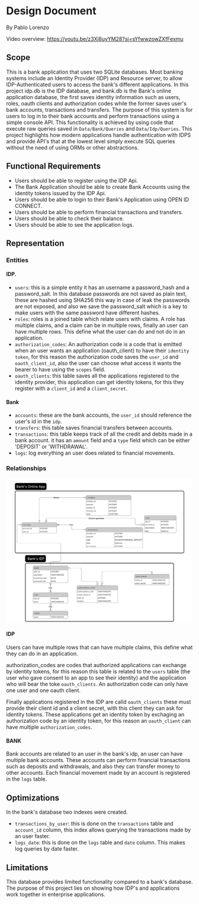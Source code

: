 # Design Document

By Pablo Lorenzo

Video overview: https://youtu.be/z3Xj8uyYM28?si=sYfwwzowZXfFexmu

## Scope

This is a bank application that uses two SQLite databases. Most banking systems include an Identity Provider (IDP) and Resource server, to allow IDP-Authenticated users to access the bank's different applications.
In this project idp.db is the IDP database, and bank.db is the Bank's online application database, the first saves identity information such as users, roles, oauth clients and authorization codes while the former saves user's bank accounts, transactions and transfers. The purpose of this system is for users to log in to their bank accounts and perform transactions using a simple console API. This functionality is achieved by using code that execute raw queries saved in `Data/Bank/Queries` and `Data/Idp/Queries`. This project highlights how modern applications handle authentication with IDPS and provide API's that at the lowest level simply execute SQL queries without the need of using ORMs or other abstractions.

## Functional Requirements
* Users should be able to register using the IDP Api.
* The Bank Application should be able to create Bank Accounts using the identity tokens issued by the IDP Api.
* Users should be able to login to their Bank's Application using OPEN ID CONNECT.
* Users should be able to perform financial transactions and transfers.
* Users should be able to check their balance.
* Users should be able to see the application logs.

## Representation

### Entities
#### IDP.
* `users`: this is a simple entity it has an username a password_hash and a password_salt. In this database passwords are not saved as plain text, these are hashed using SHA256 this way in case of leak the passwords are not exposed, and also we save the password_salt which is a key to make users with the same password have different hashes.
* `roles`: roles is a joined table which relate users with claims. A role has multiple claims, and a claim can be in multiple rows, finally an user can have multiple rows. This define what the user can do and not do in an application.
* `authorization_codes`: An authorization code is a code that is emitted when an user wants an application (oauth_client) to have their `identity token`, for this reason the authorization code saves the `user_id` and `oauth_client_id`, also the user can choose what access it wants the bearer to have using the `scopes` field.
* `oauth_clients`: this table saves all the applications registered to the identity provider, this application can get identity tokens, for this they register with a `client_id` and a `client_secret`.

#### Bank
* `accounts`: these are the bank accounts, the `user_id` should reference the user's id in the `idp`.
* `transfers`: this table saves financial transfers between accounts.
* `transactions`: this table keeps track of all the credit and debits made in a bank account. it has an `amount` field and a `type` field which can be either 'DEPOSIT' or 'WITHDRAWAL'.
* `logs`: log everything an user does related to financial movements.

### Relationships
![Entity Relationship Diagram](ER%20BankApp.png)

#### IDP
Users can have multiple rows that can have multiple claims, this define what they can do in an application.

authorization_codes are codes that authorized applications can exchange by identity tokens, for this reason this table is related to the `users` table (the user who gave consent to an app to see their identity) and
the application who will bear the toke `oauth_clients`. An authorization code can only have one user and one oauth client.

Finally applications registered in the IDP are calld `oauth_clients` these must provide their client id and a client secret, with this client they can ask for identity tokens. These applications get an identity token
by exchaging an authorization code by an identity token, for this reason an `oauth_client` can have multiple `authorization_codes`.

#### BANK
Bank accounts are related to an user in the bank's idp, an user can have multiple bank accounts. These accounts can perform financial transactions such as deposits and withdrawals, and also they can transfer money to other accounts. Each financial movement made by an account is registered in the `logs` table.

## Optimizations

In the bank's database two indexes were created.
- `transactions_by_user`: this is done on the `transactions` table and `account_id` column, this index allows querying the transactions made by an user faster.
- `logs_date`: this is done on the `logs` table and `date` column. This makes log queries by date faster.

## Limitations
This database provides limited functionality compared to a bank's database. The purpose of this project lies on showing how IDP's and applications work together in enterprise applications.

